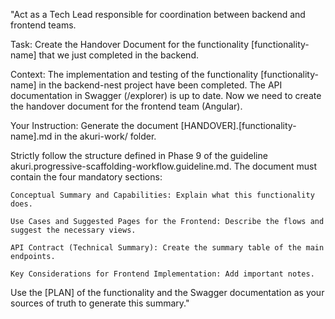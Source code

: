 "Act as a Tech Lead responsible for coordination between backend and frontend teams.

Task: Create the Handover Document for the functionality [functionality-name] that we just completed in the backend.

Context:
The implementation and testing of the functionality [functionality-name] in the backend-nest project have been completed. The API documentation in Swagger (/explorer) is up to date. Now we need to create the handover document for the frontend team (Angular).

Your Instruction:
Generate the document [HANDOVER].[functionality-name].md in the akuri-work/ folder.

Strictly follow the structure defined in Phase 9 of the guideline akuri.progressive-scaffolding-workflow.guideline.md. The document must contain the four mandatory sections:

    Conceptual Summary and Capabilities: Explain what this functionality does.

    Use Cases and Suggested Pages for the Frontend: Describe the flows and suggest the necessary views.

    API Contract (Technical Summary): Create the summary table of the main endpoints.

    Key Considerations for Frontend Implementation: Add important notes.

Use the [PLAN] of the functionality and the Swagger documentation as your sources of truth to generate this summary."